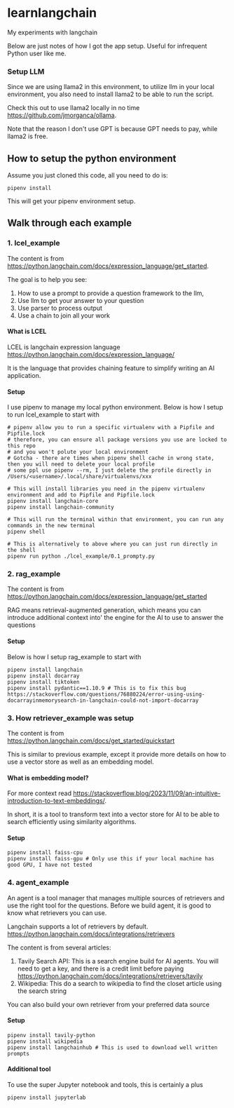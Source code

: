 # learnlangchain
My experiments with langchain

Below are just notes of how I got the app setup. Useful for infrequent Python user like me.

### Setup LLM

Since we are using llama2 in this environment, to utilize llm in your local environment, you also need to install
llama2 to be able to run the script.

Check this out to use llama2 locally in no time https://github.com/jmorganca/ollama.

Note that the reason I don't use GPT is because GPT needs to pay, while llama2 is free.

## How to setup the python environment

Assume you just cloned this code, all you need to do is:

```
pipenv install
```

This will get your pipenv environment setup.

## Walk through each example

### 1. lcel_example

The content is from https://python.langchain.com/docs/expression_language/get_started.

The goal is to help you see:
1. How to use a prompt to provide a question framework to the llm,
2. Use llm to get your answer to your question
3. Use parser to process output
4. Use a chain to join all your work

#### What is LCEL

LCEL is langchain expression language https://python.langchain.com/docs/expression_language/

It is the language that provides chaining feature to simplify writing an AI application.

#### Setup

I use pipenv to manage my local python environment. Below is how I setup to run lcel_example to start with

```
# pipenv allow you to run a specific virtualenv with a Pipfile and Pipfile.lock
# therefore, you can ensure all package versions you use are locked to this repo
# and you won't polute your local environment
# Gotcha - there are times when pipenv shell cache in wrong state, then you will need to delete your local profile
# some ppl use pipenv --rm, I just delete the profile directly in /Users/<username>/.local/share/virtualenvs/xxx

# This will install libraries you need in the pipenv virtualenv environment and add to Pipfile and Pipfile.lock
pipenv install langchain-core
pipenv install langchain-community

# This will run the terminal within that environment, you can run any commands in the new terminal
pipenv shell

# This is alternatively to above where you can just run directly in the shell
pipenv run python ./lcel_example/0.1_prompty.py
```

### 2. rag_example

The content is from https://python.langchain.com/docs/expression_language/get_started

RAG means retrieval-augmented generation, which means you can introduce additional context into'
the engine for the AI to use to answer the questions

#### Setup

Below is how I setup rag_example to start with

```
pipenv install langchain
pipenv install docarray
pipenv install tiktoken
pipenv install pydantic==1.10.9 # This is to fix this bug https://stackoverflow.com/questions/76880224/error-using-using-docarrayinmemorysearch-in-langchain-could-not-import-docarray
```

### 3. How retriever_example was setup

The content is from https://python.langchain.com/docs/get_started/quickstart

This is similar to previous example, except it provide more details on how to use
a vector store as well as an embedding model.

#### What is embedding model?

For more context read https://stackoverflow.blog/2023/11/09/an-intuitive-introduction-to-text-embeddings/.

In short, it is a tool to transform text into a vector store for AI to be able to 
search efficiently using similarity algorithms.

#### Setup

```
pipenv install faiss-cpu
pipenv install faiss-gpu # Only use this if your local machine has good GPU, I have not tested
```

### 4. agent_example

An agent is a tool manager that manages multiple sources of retrievers and use the right tool for the questions. Before we build agent, it is good to know what retrievers you can use.

Langchain supports a lot of retrievers by default. https://python.langchain.com/docs/integrations/retrievers

The content is from several articles:
1. Tavily Search API: This is a search engine build for AI agents. You will need to get a key, and there is a credit limit before paying https://python.langchain.com/docs/integrations/retrievers/tavily
2. Wikipedia: This do a search to wikipedia to find the closet article using the search string

You can also build your own retriever from your preferred data source

#### Setup

```
pipenv install tavily-python
pipenv install wikipedia
pipenv install langchainhub # This is used to download well written prompts
```

#### Additional tool

To use the super Jupyter notebook and tools, this is certainly a plus

```
pipenv install jupyterlab
```
